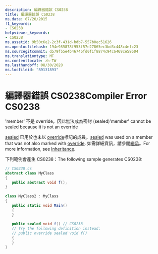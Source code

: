 ```yaml
---
description: 編譯器錯誤 CS0238
title: 編譯器錯誤 CS0238
ms.date: 07/20/2015
f1_keywords:
- CS0238
helpviewer_keywords:
- CS0238
ms.assetid: 9b50c6e2-2c3f-431d-bdb7-557b0ec51626
ms.openlocfilehash: 194e985878f953f57e27865ec3bd3c448c4efc23
ms.sourcegitcommit: d579fb5e4b46745fd0f1f8874c94c6469ce58604
ms.translationtype: MT
ms.contentlocale: zh-TW
ms.lasthandoff: 08/30/2020
ms.locfileid: "89131893"
---
```

# <a name="compiler-error-cs0238"></a><span data-ttu-id="6075b-103">編譯器錯誤 CS0238</span><span class="sxs-lookup"><span data-stu-id="6075b-103">Compiler Error CS0238</span></span>
<span data-ttu-id="6075b-104">'member' 不是 override，因此無法成為密封 (sealed)</span><span class="sxs-lookup"><span data-stu-id="6075b-104">'member' cannot be sealed because it is not an override</span></span>  
  
 <span data-ttu-id="6075b-105">[sealed](../language-reference/keywords/sealed.md) 已用於也未以 [override](../language-reference/keywords/override.md)標記的成員。</span><span class="sxs-lookup"><span data-stu-id="6075b-105">[sealed](../language-reference/keywords/sealed.md) was used on a member that was not also marked with [override](../language-reference/keywords/override.md).</span></span> <span data-ttu-id="6075b-106">如需詳細資訊，請參閱[繼承](../programming-guide/classes-and-structs/inheritance.md)。</span><span class="sxs-lookup"><span data-stu-id="6075b-106">For more information, see [Inheritance](../programming-guide/classes-and-structs/inheritance.md).</span></span>  
  
 <span data-ttu-id="6075b-107">下列範例會產生 CS0238：</span><span class="sxs-lookup"><span data-stu-id="6075b-107">The following sample generates CS0238:</span></span>  
  
```csharp  
// CS0238.cs  
abstract class MyClass  
{  
   public abstract void f();  
}  
  
class MyClass2 : MyClass  
{  
   public static void Main()  
   {  
   }  
  
   public sealed void f() // CS0238  
   // Try the following definition instead:  
   // public override sealed void f()  
   {  
   }  
}  
```
